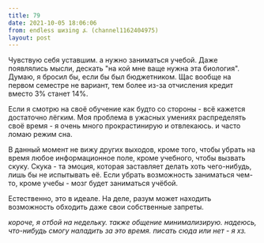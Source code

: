 ```yaml
---
title: 79
date: 2021-10-05 18:06:06
from: endless шизing ⍼ (channel1162404975)
layout: post
---
```


Чувствую себя уставшим. а нужно заниматься учебой. Даже появлялись мысли, дескать "на кой мне ваще нужна эта биология". Думаю, я бросил бы, если бы был бюджетником. Щас вообще на первом семестре не вариант, тем более из-за отчисления кредит вместо 3% станет 14%.

Если я смотрю на своё обучение как будто со стороны - всё кажется достаточно лёгким. Моя проблема в ужасных умениях распределять своё время - я очень много прокрастинирую и отвлекаюсь. и часто ломаю режим сна.

В данный момент не вижу других выходов, кроме того, чтобы убрать на время любое информационное поле, кроме учебного, чтобы вызвать скуку.
Скука - та эмоция, которая заставляет делать хоть чего-нибудь, лишь бы не испытывать её. Если убрать возможность заниматься чем-то, кроме учебы - мозг будет заниматься учёбой.

Естественно, это в идеале. На деле, разум может находить возможность обходить даже свои собственные запреты.

*короче, я отбой на недельку. также общение минимализирую. надеюсь, что-нибудь смогу наладить за это время. писать сюда или нет - я хз.*
